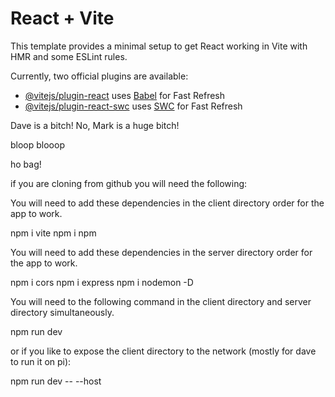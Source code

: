 # React + Vite

This template provides a minimal setup to get React working in Vite with HMR and some ESLint rules.

Currently, two official plugins are available:

- [@vitejs/plugin-react](https://github.com/vitejs/vite-plugin-react/blob/main/packages/plugin-react/README.md) uses [Babel](https://babeljs.io/) for Fast Refresh
- [@vitejs/plugin-react-swc](https://github.com/vitejs/vite-plugin-react-swc) uses [SWC](https://swc.rs/) for Fast Refresh

Dave is a bitch!
No, Mark is a huge bitch!

bloop blooop

ho bag!

if you are cloning from github you will need the following:

You will need to add these dependencies in the client directory order for the app to work.

npm i vite
npm i npm


You will need to add these dependencies in the server directory order for the app to work.

npm i cors
npm i express
npm i nodemon -D

You will need to the following command in the client directory and server directory simultaneously. 

npm run dev

or if you like to expose the client directory to the network (mostly for dave to run it on pi):

npm run dev -- --host

